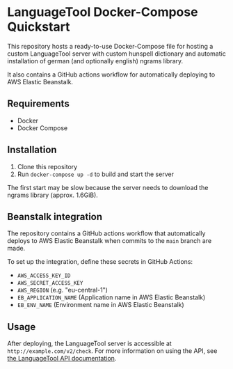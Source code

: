 # LanguageTool Docker-Compose Quickstart

This repository hosts a ready-to-use Docker-Compose file for hosting a custom LanguageTool server with custom hunspell dictionary and automatic installation of german (and optionally english) ngrams library.

It also contains a GitHub actions workflow for automatically deploying to AWS Elastic Beanstalk.

## Requirements

- Docker
- Docker Compose

## Installation

1. Clone this repository
2. Run `docker-compose up -d` to build and start the server

The first start may be slow because the server needs to download the ngrams library (approx. 1.6GiB).

## Beanstalk integration

The repository contains a GitHub actions workflow that automatically deploys to AWS Elastic Beanstalk when commits to the `main` branch are made.

To set up the integration, define these secrets in GitHub Actions:

- `AWS_ACCESS_KEY_ID`
- `AWS_SECRET_ACCESS_KEY`
- `AWS_REGION` (e.g. "eu-central-1")
- `EB_APPLICATION_NAME` (Application name in AWS Elastic Beanstalk)
- `EB_ENV_NAME` (Environment name in AWS Elastic Beanstalk)

## Usage

After deploying, the LanguageTool server is accessible at `http://example.com/v2/check`. For more information on using the API, see [the LanguageTool API documentation](https://languagetool.org/http-api/#!/default/post_check).
